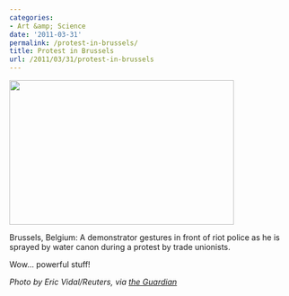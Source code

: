 ```yaml
---
categories:
- Art &amp; Science
date: '2011-03-31'
permalink: /protest-in-brussels/
title: Protest in Brussels
url: /2011/03/31/protest-in-brussels
---
```


<a href="https://gomakethings.com/wp-content/uploads/2011/03/A-protest-in-Brussels-008.jpg"><img src="https://gomakethings.com/wp-content/uploads/2011/03/A-protest-in-Brussels-008-400x257.jpg" alt="" title="A-protest-in-Brussels-008" width="400" height="257" class="aligncenter size-medium wp-image-354" /></a>

Brussels, Belgium: A demonstrator gestures in front of riot police as he is sprayed by water canon during a protest by trade unionists.

Wow... powerful stuff!

<em>Photo by Eric Vidal/Reuters, via <a href="http://www.guardian.co.uk/news/gallery/2011/mar/25/24-hours-in-pictures#/?picture=373034214&index=5">the Guardian</a></em>